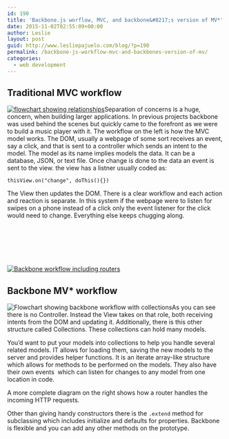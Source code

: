 ```yaml
---
id: 190
title: 'Backbone.js worflow, MVC, and backbone&#8217;s version of MV*'
date: 2015-11-02T02:55:09+00:00
author: Leslie
layout: post
guid: http://www.lesliepajuelo.com/blog/?p=190
permalink: /backbone-js-workflow-mvc-and-backbones-version-of-mv/
categories:
  - web development
---
```

## Traditional MVC workflow

[<img class="alignleft size-medium wp-image-191" src="http://i2.wp.com/www.lesliepajuelo.com/blog/wp-content/uploads/2015/10/MVC-236x300.png?fit=236%2C300" alt="flowchart showing relationships" srcset="http://i0.wp.com/www.lesliepajuelo.com/blog/wp-content/uploads/2015/10/MVC.png?resize=236%2C300 236w, http://i0.wp.com/www.lesliepajuelo.com/blog/wp-content/uploads/2015/10/MVC.png?w=516 516w" sizes="(max-width: 236px) 100vw, 236px" data-recalc-dims="1" />](http://i0.wp.com/www.lesliepajuelo.com/blog/wp-content/uploads/2015/10/MVC.png)Separation of concerns is a huge, concern, when building larger applications. In previous projects backbone was used behind the scenes but quickly came to the forefront as we were to build a music player with it. The workflow on the left is how the MVC model works. The DOM, usually a webpage of some sort receives an event, say a click, and that is sent to a controller which sends an intent to the model. The model as its name implies models the data. It can be a database, JSON, or text file. Once change is done to the data an event is sent to the view. the view has a listner usually coded as:

`thisView.on("change", doThis(){})`

The View then updates the DOM. There is a clear workflow and each action and reaction is separate. In this system if the webpage were to listen for swipes on a phone instead of a click only the event listener for the click would need to change. Everything else keeps chugging along.

&nbsp;

&nbsp;

&nbsp;

[<img class="alignright size-medium wp-image-204" src="http://i0.wp.com/www.lesliepajuelo.com/blog/wp-content/uploads/2015/11/Screenshot-from-2015-11-01-185232-211x300.png?fit=211%2C300" alt="Backbone workflow including routers" srcset="http://i1.wp.com/www.lesliepajuelo.com/blog/wp-content/uploads/2015/11/Screenshot-from-2015-11-01-185232.png?resize=211%2C300 211w, http://i1.wp.com/www.lesliepajuelo.com/blog/wp-content/uploads/2015/11/Screenshot-from-2015-11-01-185232.png?w=428 428w" sizes="(max-width: 211px) 100vw, 211px" data-recalc-dims="1" />](http://i1.wp.com/www.lesliepajuelo.com/blog/wp-content/uploads/2015/11/Screenshot-from-2015-11-01-185232.png)

## Backbone MV* workflow

<img class="alignleft size-medium wp-image-200" src="http://i2.wp.com/www.lesliepajuelo.com/blog/wp-content/uploads/2015/11/Screenshot-from-2015-11-01-184451-229x300.png?fit=229%2C300" alt="Flowchart showing backbone workflow with collections" srcset="http://i0.wp.com/www.lesliepajuelo.com/blog/wp-content/uploads/2015/11/Screenshot-from-2015-11-01-184451.png?resize=229%2C300 229w, http://i0.wp.com/www.lesliepajuelo.com/blog/wp-content/uploads/2015/11/Screenshot-from-2015-11-01-184451.png?w=370 370w" sizes="(max-width: 229px) 100vw, 229px" data-recalc-dims="1" />As you can see there is no Controller. Instead the View takes on that role, both receiving intents from the DOM and updating it. Additionally, there is this other structure called Collections. These collections can hold many models.

You&#8217;d want to put your models into collections to help you handle several related models. IT allows for loading them, saving the new models to the server and provides helper functions. It is an iterate array-like structure which allows for methods to be performed on the models. They also have their own events  which can listen for changes to any model from one location in code.

A more complete diagram on the right shows how a router handles the incoming HTTP requests.

Other than giving handy constructors there is the `.extend` method for subclassing which includes initialize and defaults for properties. Backbone is flexible and you can add any other methods on the prototype.

&nbsp;

&nbsp;

&nbsp;

&nbsp;

&nbsp;

&nbsp;

&nbsp;